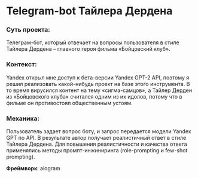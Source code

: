 # Telegram-bot Тайлера Дердена

### Суть проекта: 
Телеграм-бот, который отвечает на вопросы пользователя в стиле Тайлера Дердена – главного героя фильма «Бойцовский клуб». 
### Контекст: 
Yandex открыл мне доступ к бета-версии Yandex GPT-2 API, поэтому я решил реализовать какой-нибудь проект на базе этого инструмента. В то время вирусился контент на тему «сигма-самцов», а Тайлер Дерден из «Бойцовского клуба» считался одним из их идолов, потому что в фильме он противостоял общественным устоям. 
### Механика: 
Пользователь задает вопрос боту, и запрос передается модели Yandex GPT по API. В результате автор получает реалистичный ответ в стиле Тайлера Дердена. Для повышения реалистичности и качества ответа применялись методы промпт-инжиниринга (role-prompting и few-shot prompting). 

**Фреймворк**: aiogram

